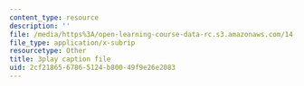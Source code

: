 ```yaml
---
content_type: resource
description: ''
file: /media/https%3A/open-learning-course-data-rc.s3.amazonaws.com/14-13-psychology-and-economics-spring-2020/2cf2186567865124b80049f9e26e2083_5C-Wp6sL8lg.vtt
file_type: application/x-subrip
resourcetype: Other
title: 3play caption file
uid: 2cf21865-6786-5124-b800-49f9e26e2083
---
```

